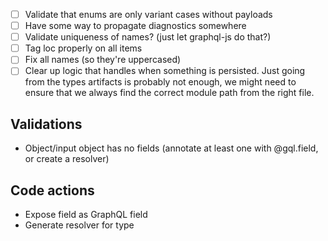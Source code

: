 - [ ] Validate that enums are only variant cases without payloads
- [ ] Have some way to propagate diagnostics somewhere
- [ ] Validate uniqueness of names? (just let graphql-js do that?)
- [ ] Tag loc properly on all items
- [ ] Fix all names (so they're uppercased)
- [ ] Clear up logic that handles when something is persisted. Just going from the types artifacts is probably not enough, we might need to ensure that we always find the correct module path from the right file.

## Validations

- Object/input object has no fields (annotate at least one with @gql.field, or create a resolver)

## Code actions

- Expose field as GraphQL field
- Generate resolver for type
